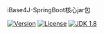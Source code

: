 iBase4J-SpringBoot核心jar包

[![Version](https://img.shields.io/badge/version-1.1.5-brightgreen.svg)](http://search.maven.org/#search%7Cga%7C1%7Ca%3A%22top.ibase4j%22)
[![License](http://img.shields.io/:license-apache-blue.svg "2.0")](http://www.apache.org/licenses/LICENSE-2.0.html)
[![JDK 1.8](https://img.shields.io/badge/JDK-1.8-green.svg "JDK 1.8")]()